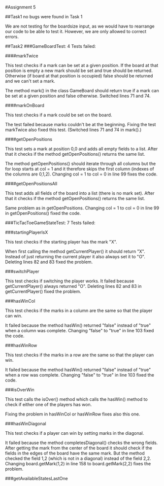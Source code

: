 #Assignment 5

##Task1
no bugs were found in Task 1

We are not testing for the boardsize input, as we would have to rearrange our code
to be able to test it. However, we are only allowed to correct errors.

##Task2
###GameBoardTest:
4 Tests failed: 

####markTwice

This test checks if a mark can be set at a given position. If the board at that position is empty
a new mark should be set and true should be returned. Otherwise (if board at that position is occupied)
false should be returned and we can't set a mark.

The method mark() in the class GameBoard should return true if a mark can be set at a given position and 
false otherwise.
Switched lines 71 and 74.
 
####markOnBoard 

This test checks if a mark could be set on the board. 

The test failed because marks couldn't be at the beginning. Fixing the test markTwice also
fixed this test. (Switched lines 71 and 74 in mark().)

####getOpenPositions

This test sets a mark at position 0,0 and adds all empty fields to a list. After that it checks if the
method getOpenPositions() returns the same list. 

The method getOpenPositions() should iterate through all columns but the for loop starts at col = 1 
and it therefore skips the first column (indexes of the columns are 0,1,2).
Changing col = 1 to col = 0 in line 99 fixes the code. 

####getOpenPositionsAll

This test adds all fields of the board into a list (there is no mark set). After that it checks if the 
method getOpenPositions() returns the same list. 

Same problem as in getOpenPositions. Changing col = 1 to col = 0 in line 99 in getOpenPositions()
fixed the code. 

###TicTacToeGameStateTest:
7 Tests failed:

###startingPlayerIsX  

This test checks if the starting player has the mark "X". 

When first calling the method getCurrentPlayer() it should return "X". Instead of just returning the
current player it also always set it to "O".
Deleting lines 82 and 83 fixed the problem.

###switchPlayer

This test checks if switching the player works. It failed because getCurrentPlayer() always returned
"O". 
Deleting lines 82 and 83 in getCurrentPlayer() fixed the problem.

###hasWinCol

This test checks if the marks in a column are the same so that the player can win. 

It failed because the method hasWin() returned "false" instead of "true" when a column was complete.
Changing "false" to "true" in line 103 fixed the code.

###hasWinRow

This test checks if the marks in a row are the same so that the player can win. 

It failed because the method hasWin() returned "false" instead of "true" when a row was complete.
Changing "false" to "true" in line 103 fixed the code.

###isOverWin

This test calls the isOver() method which calls the hasWin() method to check if either one of the 
players has won. 

Fixing the problem in hasWinCol or hasWinRow fixes also this one.

###hasWinDiagonal

This test checks if a player can win by setting marks in the diagonal. 

It failed because the method completesDiagonal() checks the wrong fields. After getting the mark 
from the center of the board it should check if the fields in the edges of the board have the same 
mark. But the method checked the field 1,2 (which is not in a diagonal) instead of the field 2,2.
Changing board.getMark(1,2) in line 158 to board.getMark(2,2) fixes the problem.

###getAvailableStatesLastOne


